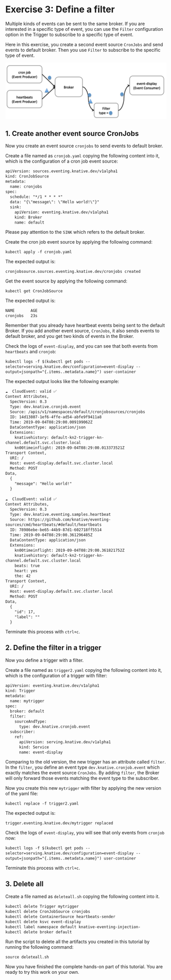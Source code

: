 # Exercise 3: Define a filter

Multiple kinds of events can be sent to the same broker. If you are interested in a specific type of event, you can use the `Filter` configuration option in the Trigger to subscribe to a specific type of event.

Here in this exercise, you create a second event source `CronJobs` and send events to default broker. Then you use `Filter` to subscribe to the specific type of event.

![](../images/knative-filtermode.png)

## 1. Create another event source CronJobs

Now you create an event source `cronjobs` to send events to default broker.

Create a file named as `cronjob.yaml` copying the following content into it, which is the configuration of a cron job event source:

```code
apiVersion: sources.eventing.knative.dev/v1alpha1
kind: CronJobSource
metadata:
  name: cronjobs
spec:
  schedule: "*/1 * * * *"
  data: "{\"message\": \"Hello world!\"}"
  sink:
    apiVersion: eventing.knative.dev/v1alpha1
    kind: Broker
    name: default
```

Please pay attention to the `SINK` which refers to the default broker.

Create the cron job event source by applying the following command:
```text
kubectl apply -f cronjob.yaml
```

The expected output is:
```
cronjobsource.sources.eventing.knative.dev/cronjobs created
```

Get the event source by applying the following command:
```
kubectl get CronJobSource
```

The expected output is:
```
NAME       AGE
cronjobs   23s
```

Remember that you already have heartbeat events being sent to the default Broker. If you add another event source, `CronJobs`, it also sends events to default broker, and you get two kinds of events in the Broker. 

Check the logs of `event-display`, and you can see that both events from `heartbeats` and `cronjob`:

```text
kubectl logs -f $(kubectl get pods --selector=serving.knative.dev/configuration=event-display --output=jsonpath="{.items..metadata.name}") user-container
```

The expected output looks like the following example:

```text
☁️  CloudEvent: valid ✅
Context Attributes,
  SpecVersion: 0.3
  Type: dev.knative.cronjob.event
  Source: /apis/v1/namespaces/default/cronjobsources/cronjobs
  ID: 14d13807-1ef6-4ffe-ad54-abfe9f9411a8
  Time: 2019-09-04T08:29:00.009199062Z
  DataContentType: application/json
  Extensions:
    knativehistory: default-kn2-trigger-kn-channel.default.svc.cluster.local
    kn00timeinflight: 2019-09-04T08:29:00.013373521Z
Transport Context,
  URI: /
  Host: event-display.default.svc.cluster.local
  Method: POST
Data,
  {
    "message": "Hello world!"
  }

☁️  CloudEvent: valid ✅
Context Attributes,
  SpecVersion: 0.3
  Type: dev.knative.eventing.samples.heartbeat
  Source: https://github.com/knative/eventing-sources/cmd/heartbeats/#default/heartbeats
  ID: 78986ebe-be65-44b9-87d1-602718ff5514
  Time: 2019-09-04T08:29:00.361296485Z
  DataContentType: application/json
  Extensions:
    kn00timeinflight: 2019-09-04T08:29:00.361821752Z
    knativehistory: default-kn2-trigger-kn-channel.default.svc.cluster.local
    beats: true
    heart: yes
    the: 42
Transport Context,
  URI: /
  Host: event-display.default.svc.cluster.local
  Method: POST
Data,
  {
    "id": 17,
    "label": ""
  }
```

Terminate this process with `ctrl+c`.

## 2. Define the filter in a trigger

Now you define a trigger with a filter.

Create a file named as `trigger2.yaml` copying the following content into it, which is the configuration of a trigger with filter:

```code
apiVersion: eventing.knative.dev/v1alpha1
kind: Trigger
metadata:
  name: mytrigger
spec:
  broker: default
  filter:
    sourceAndType:
      type: dev.knative.cronjob.event
  subscriber:
    ref:
      apiVersion: serving.knative.dev/v1alpha1
      kind: Service
      name: event-display
```

Comparing to the old version, the new trigger has an attribute called `filter`. In the `filter`, you define an event type `dev.knative.cronjob.event` which exactly matches the event source `CronJobs`. By adding `filter`, the Broker will only forward those events matching the event type to the subscriber.

Now you create this new `mytrigger` with filter by applying the new version of the yaml file:

```text
kubectl replace -f trigger2.yaml
```

The expected output is:
```
trigger.eventing.knative.dev/mytrigger replaced
```

Check the logs of `event-display`, you will see that only events from `cronjob` now:

```text
kubectl logs -f $(kubectl get pods --selector=serving.knative.dev/configuration=event-display --output=jsonpath="{.items..metadata.name}") user-container
```

Terminate this process with `ctrl+c`.

## 3. Delete all

Create a file named as `deleteall.sh` copying the following content into it.

```code
kubectl delete Trigger mytrigger
kubectl delete CronJobSource cronjobs
kubectl delete ContainerSource heartbeats-sender
kubectl delete ksvc event-display
kubectl label namespace default knative-eventing-injection-
kubectl delete broker default
```

Run the script to delete all the artifacts you created in this tutorial by running the following command:
```
source deleteall.sh
```

Now you have finished the complete hands-on part of this tutorial. You are ready to try this work on your own.